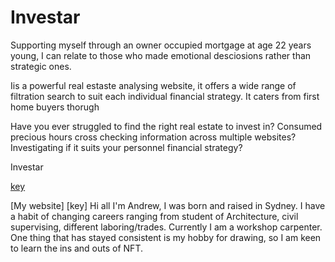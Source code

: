 # Investar

Supporting myself through an owner occupied mortgage at age 22 years young, I can relate to those who made emotional desciosions rather than strategic ones.


Iis a powerful real estaste analysing website, it offers a wide range of filtration search to suit each individual financial strategy. It caters from first home buyers thorugh 
 


Have you ever struggled to find the right real estate to invest in?
Consumed precious hours cross checking information across multiple websites? 
Investigating if it suits your personnel financial strategy?

Investar 

[key](https://www.google.com/)

[My website] [key]
Hi all I'm Andrew, I was born and raised in Sydney. I have a habit of changing careers ranging from student of Architecture, civil supervising, different laboring/trades. Currently I am a workshop carpenter. One thing that has stayed consistent is my hobby for drawing, so I am keen to learn the ins and outs of NFT.